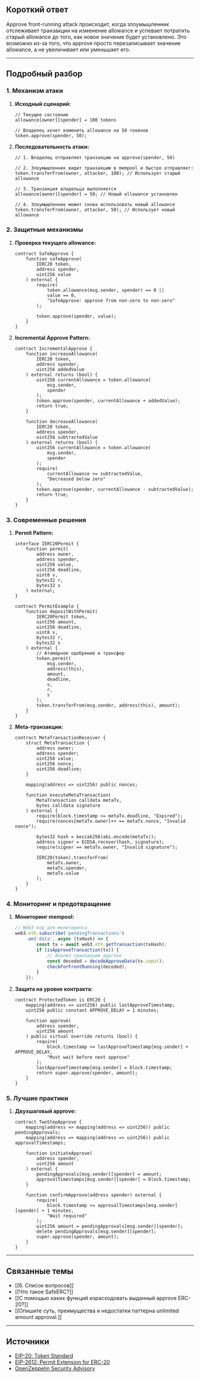 ## Короткий ответ

Approve front-running attack происходит, когда злоумышленник отслеживает транзакции на изменение allowance и успевает потратить старый allowance до того, как новое значение будет установлено. Это возможно из-за того, что approve просто перезаписывает значение allowance, а не увеличивает или уменьшает его.

---

## Подробный разбор

### **1. Механизм атаки**

1. **Исходный сценарий:**
   ```solidity
   // Текущее состояние
   allowance[owner][spender] = 100 tokens
   
   // Владелец хочет изменить allowance на 50 токенов
   token.approve(spender, 50);
   ```

2. **Последовательность атаки:**
   ```solidity
   // 1. Владелец отправляет транзакцию на approve(spender, 50)
   
   // 2. Злоумышленник видит транзакцию в mempool и быстро отправляет:
   token.transferFrom(owner, attacker, 100); // Использует старый allowance
   
   // 3. Транзакция владельца выполняется
   allowance[owner][spender] = 50; // Новый allowance установлен
   
   // 4. Злоумышленник может снова использовать новый allowance
   token.transferFrom(owner, attacker, 50); // Использует новый allowance
   ```

### **2. Защитные механизмы**

1. **Проверка текущего allowance:**
   ```solidity
   contract SafeApprove {
       function safeApprove(
           IERC20 token,
           address spender,
           uint256 value
       ) external {
           require(
               token.allowance(msg.sender, spender) == 0 ||
               value == 0,
               "SafeApprove: approve from non-zero to non-zero"
           );
           
           token.approve(spender, value);
       }
   }
   ```

2. **Incremental Approve Pattern:**
   ```solidity
   contract IncrementalApprove {
       function increaseAllowance(
           IERC20 token,
           address spender,
           uint256 addedValue
       ) external returns (bool) {
           uint256 currentAllowance = token.allowance(
               msg.sender,
               spender
           );
           token.approve(spender, currentAllowance + addedValue);
           return true;
       }
       
       function decreaseAllowance(
           IERC20 token,
           address spender,
           uint256 subtractedValue
       ) external returns (bool) {
           uint256 currentAllowance = token.allowance(
               msg.sender,
               spender
           );
           require(
               currentAllowance >= subtractedValue,
               "Decreased below zero"
           );
           token.approve(spender, currentAllowance - subtractedValue);
           return true;
       }
   }
   ```

### **3. Современные решения**

1. **Permit Pattern:**
   ```solidity
   interface IERC20Permit {
       function permit(
           address owner,
           address spender,
           uint256 value,
           uint256 deadline,
           uint8 v,
           bytes32 r,
           bytes32 s
       ) external;
   }
   
   contract PermitExample {
       function depositWithPermit(
           IERC20Permit token,
           uint256 amount,
           uint256 deadline,
           uint8 v,
           bytes32 r,
           bytes32 s
       ) external {
           // Атомарное одобрение и трансфер
           token.permit(
               msg.sender,
               address(this),
               amount,
               deadline,
               v,
               r,
               s
           );
           token.transferFrom(msg.sender, address(this), amount);
       }
   }
   ```

2. **Meta-транзакции:**
   ```solidity
   contract MetaTransactionReceiver {
       struct MetaTransaction {
           address owner;
           address spender;
           uint256 value;
           uint256 nonce;
           uint256 deadline;
       }
       
       mapping(address => uint256) public nonces;
       
       function executeMetaTransaction(
           MetaTransaction calldata metaTx,
           bytes calldata signature
       ) external {
           require(block.timestamp <= metaTx.deadline, "Expired");
           require(nonces[metaTx.owner]++ == metaTx.nonce, "Invalid nonce");
           
           bytes32 hash = keccak256(abi.encode(metaTx));
           address signer = ECDSA.recover(hash, signature);
           require(signer == metaTx.owner, "Invalid signature");
           
           IERC20(token).transferFrom(
               metaTx.owner,
               metaTx.spender,
               metaTx.value
           );
       }
   }
   ```

### **4. Мониторинг и предотвращение**

1. **Мониторинг mempool:**
   ```javascript
   // Web3 код для мониторинга
   web3.eth.subscribe('pendingTransactions')
       .on('data', async (txHash) => {
           const tx = await web3.eth.getTransaction(txHash);
           if (isApproveTransaction(tx)) {
               // Анализ транзакции approve
               const decoded = decodeApproveData(tx.input);
               checkForFrontRunning(decoded);
           }
       });
   ```

2. **Защита на уровне контракта:**
   ```solidity
   contract ProtectedToken is ERC20 {
       mapping(address => uint256) public lastApproveTimestamp;
       uint256 public constant APPROVE_DELAY = 1 minutes;
       
       function approve(
           address spender,
           uint256 amount
       ) public virtual override returns (bool) {
           require(
               block.timestamp >= lastApproveTimestamp[msg.sender] + APPROVE_DELAY,
               "Must wait before next approve"
           );
           lastApproveTimestamp[msg.sender] = block.timestamp;
           return super.approve(spender, amount);
       }
   }
   ```

### **5. Лучшие практики**

1. **Двухшаговый approve:**
   ```solidity
   contract TwoStepApprove {
       mapping(address => mapping(address => uint256)) public pendingApprovals;
       mapping(address => mapping(address => uint256)) public approvalTimestamps;
       
       function initiateApprove(
           address spender,
           uint256 amount
       ) external {
           pendingApprovals[msg.sender][spender] = amount;
           approvalTimestamps[msg.sender][spender] = block.timestamp;
       }
       
       function confirmApprove(address spender) external {
           require(
               block.timestamp >= approvalTimestamps[msg.sender][spender] + 1 minutes,
               "Wait required"
           );
           uint256 amount = pendingApprovals[msg.sender][spender];
           delete pendingApprovals[msg.sender][spender];
           super.approve(spender, amount);
       }
   }
   ```

---

## Связанные темы
- [[6. Список вопросов]]
- [[Что такое SafeERC?]]
- [[С помощью каких функций израсходовать выданный approve ERC-20?]]
- [[Опишите суть, преимущества и недостатки паттерна unlimited amount approval.]]

---

## Источники
- [EIP-20: Token Standard](https://eips.ethereum.org/EIPS/eip-20)
- [EIP-2612: Permit Extension for ERC-20](https://eips.ethereum.org/EIPS/eip-2612)
- [OpenZeppelin Security Advisory](https://github.com/OpenZeppelin/openzeppelin-contracts/security/advisories) 
